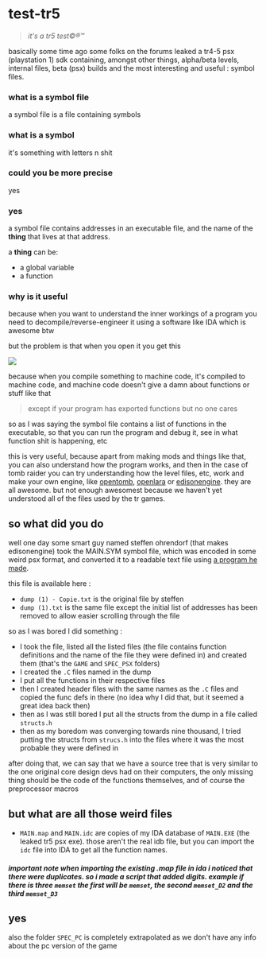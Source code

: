 # test-tr5
> *it's a tr5 test©®™*

basically some time ago some folks on the forums leaked a tr4-5 psx (playstation 1) sdk containing, amongst other things, alpha/beta levels, internal files, beta (psx) builds and the most interesting and useful : symbol files.

### what is a symbol file

a symbol file is a file containing symbols

### what is a symbol

it's something with letters n shit

### could you be more precise

yes

### yes

a symbol file contains addresses in an executable file, and the name of the **thing** that lives at that address.

a **thing** can be:

 - a global variable
 - a function

### why is it useful

because when you want to understand the inner workings of a program you need to decompile/reverse-engineer it using a software like IDA which is awesome btw

but the problem is that when you open it you get this

![](https://i.imgur.com/n7PBInh.png)

because when you compile something to machine code, it's compiled to machine code, and machine code doesn't give a damn about functions or stuff like that

> except if your program has exported functions but no one cares

so as I was saying the symbol file contains a list of functions in the executable, so that you can run the program and debug it, see in what function shit is happening, etc

this is very useful, because apart from making mods and things like that, you can also understand how the program works, and then in the case of tomb raider you can try understanding how the level files, etc, work and make your own engine, like [opentomb](https://github.com/opentomb/OpenTomb), [openlara](https://github.com/XProger/OpenLara/) or [edisonengine](https://github.com/stohrendorf/EdisonEngine). they are all awesome. but not enough awesomest because we haven't yet understood all of the files used by the tr games.

## so what did you do

well one day some smart guy named steffen ohrendorf (that makes edisonengine) took the MAIN.SYM symbol file, which was encoded in some weird psx format, and converted it to a readable text file using [a program he made](https://github.com/stohrendorf/symdump).

this file is available here :
 - `dump (1) - Copie.txt` is the original file by steffen
 - `dump (1).txt` is the same file except the initial list of addresses has been removed to allow easier scrolling through the file

so as I was bored I did something :
- I took the file, listed all the listed files (the file contains function definitions and the name of the file they were defined in) and created them (that's the `GAME` and `SPEC_PSX` folders)
- I created the `.C` files named in the dump
- I put all the functions in their respective files
- then I created header files with the same names as the `.C` files and copied the func defs in there (no idea why I did that, but it seemed a great idea back then)
- then as I was still bored I put all the structs from the dump in a file called `structs.h`
- then as my boredom was converging towards nine thousand, I tried putting the structs from `strucs.h` into the files where it was the most probable they were defined in

after doing that, we can say that we have a source tree that is very similar to the one original core design devs had on their computers, the only missing thing should be the code of the functions themselves, and of course the preprocessor macros

## but what are all those weird files

- `MAIN.map` and `MAIN.idc` are copies of my IDA database of `MAIN.EXE` (the leaked tr5 psx exe). those aren't the real idb file, but you can import the `idc` file into IDA to get all the function names.

##### important note when importing the existing .map file in ida i noticed that there were duplicates. so i made a script that added digits. example if there is three `memset` the first will be `memset`, the second `memset_D2` and the third `memset_D3`

## yes

also the folder `SPEC_PC` is completely extrapolated as we don't have any info about the pc version of the game